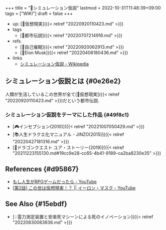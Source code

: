 +++
title = "📝シミュレーション仮説"
lastmod = 2022-10-31T11:48:39+09:00
tags = ["WIKI"]
draft = false
+++

-   up: [📝仮想現実]({{< relref "20220920110423.md" >}})
-   tags
    -   [🔖都市伝説]({{< relref "20220707214916.md" >}})
-   refs.
    -   [📝自己催眠]({{< relref "20220920062913.md" >}})
    -   [👨Elon Musk]({{< relref "20220406180436.md" >}})
-   links
    -   [シミュレーション仮説 - Wikipedia](https://ja.wikipedia.org/wiki/%E3%82%B7%E3%83%9F%E3%83%A5%E3%83%AC%E3%83%BC%E3%82%B7%E3%83%A7%E3%83%B3%E4%BB%AE%E8%AA%AC)


## シミュレーション仮説とは {#0e26e2}

人類が生活しているこの世界が全て[📝仮想現実]({{< relref "20220920110423.md" >}})だという都市伝説.


### シミュレーション仮説をテーマにした作品 {#49f8c1}

-   [🎮インセプション(2010)]({{< relref "20221007050429.md" >}})
-   [📚人生ドラクエ化マニュアル - JINZO(2015)]({{< relref "20220427181316.md" >}})
-   [🎥ドラゴンクエスト ユア・ストーリー(2019)]({{< relref "20211223155130.md#19cc9e28-cc65-4b41-9189-ca2ba8230e35" >}})


## References {#d95867}

-   [もし人生がRPGゲームだったら - YouTube](https://www.youtube.com/watch?v=w9o_nMxLmbM)
-   [[第2話] この世は仮想現実！？ || イーロン・マスク - YouTube](https://www.youtube.com/watch?v=71uzZCtRi0I)


## See Also {#15ebdf}

-   [💡霊力測定装置と安楽死マシーンによる死のイノベーション]({{< relref "20220830083836.md" >}})
